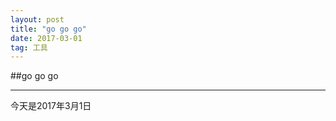 ```yaml
---
layout: post
title: "go go go"
date: 2017-03-01
tag: 工具
---
```


##go go go

----------
今天是2017年3月1日